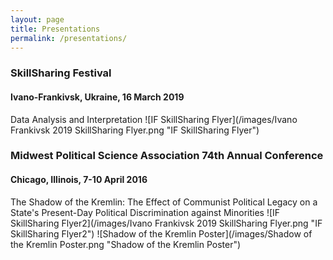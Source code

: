```yaml
---
layout: page
title: Presentations
permalink: /presentations/
---
```

### SkillSharing Festival
#### Ivano-Frankivsk, Ukraine, 16 March 2019
Data Analysis and Interpretation
![IF SkillSharing Flyer](/images/Ivano Frankivsk 2019 SkillSharing Flyer.png "IF SkillSharing Flyer")

### Midwest Political Science Association 74th Annual Conference
#### Chicago, Illinois, 7-10 April 2016
The Shadow of the Kremlin: The Effect of Communist Political Legacy on a State's Present-Day Political Discrimination against Minorities
![IF SkillSharing Flyer2](/images/Ivano Frankivsk 2019 SkillSharing Flyer.png "IF SkillSharing Flyer2")
![Shadow of the Kremlin Poster](/images/Shadow of the Kremlin Poster.png "Shadow of the Kremlin Poster")
